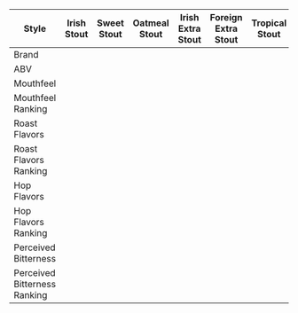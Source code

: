 Style | Irish Stout | Sweet Stout | Oatmeal Stout | Irish Extra Stout | Foreign Extra Stout | Tropical Stout
--|--|--|--|--|--|--
Brand | | | | | |
ABV | | | | | |
Mouthfeel | | | | | |
Mouthfeel Ranking | | | | | |
Roast Flavors | | | | | |
Roast Flavors Ranking | | | | | |
Hop Flavors | | | | | |
Hop Flavors Ranking | | | | | |
Perceived Bitterness | | | | | |
Perceived Bitterness Ranking | | | | | |
